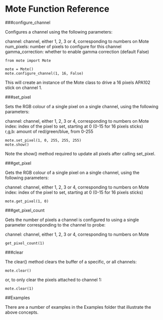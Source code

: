 <!--
---
title: Mote Python Function Reference
handle: mote-python-function-reference
type: tutorial
summary: A reference for Mote's Python library
author: Phil Howard
products: [mote]
tags: [Mote, Raspberry Pi, Python, Programming]
images: [images/tba.png]
difficulty: Beginner
-->
# Mote Function Reference

###configure_channel

Configures a channel using the following parameters:

channel: channel, either 1, 2, 3 or 4, corresponding to numbers on Mote  
num_pixels: number of pixels to configure for this channel  
gamma_correction: whether to enable gamma correction (default False)  

```
from mote import Mote

mote = Mote()
mote.configure_channel(1, 16, False)
```

This will create an instance of the Mote class to drive a 16 pixels APA102 stick on channel 1.

###set_pixel

Sets the RGB colour of a single pixel on a single channel, using the following parameters:

channel: channel, either 1, 2, 3 or 4, corresponding to numbers on Mote  
index: index of the pixel to set, starting at 0 (0-15 for 16 pixels sticks)  
r,g,b: amount of red/green/blue, from 0-255  

```
mote.set_pixel(1, 0, 255, 255, 255)
mote.show()
```

Note the show() method required to update all pixels after calling set_pixel.

###get_pixel

Gets the RGB colour of a single pixel on a single channel, using the following parameters:

channel: channel, either 1, 2, 3 or 4, corresponding to numbers on Mote  
index: index of the pixel to set, starting at 0 (0-15 for 16 pixels sticks)  

```
mote.get_pixel(1, 0)
```

###get_pixel_count

Gets the number of pixels a channel is configured to using a single parameter corresponding to the channel to probe:

channel: channel, either 1, 2, 3 or 4, corresponding to numbers on Mote  

```
get_pixel_count(1)
```

###clear

The clear() method clears the buffer of a specific, or all channels:

```
mote.clear()
```

or, to only clear the pixels attached to channel 1:

```
mote.clear(1)
```

##Examples

There are a number of examples in the Examples folder that illustrate the above concepts.
